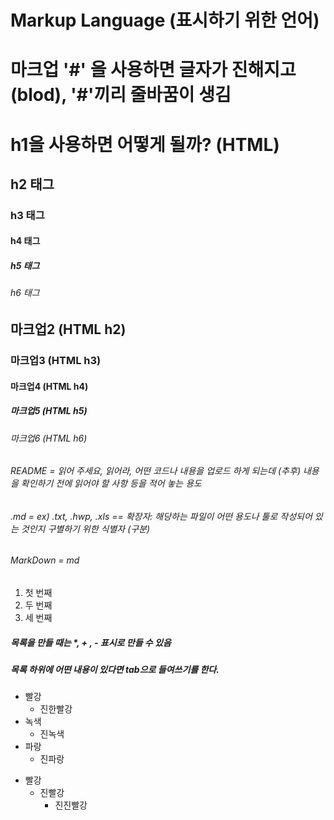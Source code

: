 # Markup Language (표시하기 위한 언어)

# 마크업 '#' 을 사용하면 글자가 진해지고 (blod), '#'끼리 줄바꿈이 생김

<h1> h1을 사용하면 어떻게 될까? (HTML) </h1>
<h2> h2 태그 </h2>
<h3> h3 태그 </h3>
<h4> h4 태그 </h4>
<h5> h5 태그 </h5>
<h6> h6 태그 </h6>

## 마크업2 (HTML h2)
### 마크업3 (HTML h3)
#### 마크업4 (HTML h4)
##### 마크업5 (HTML h5)
###### 마크업6 (HTML h6)

###### README = 읽어 주세요, 읽어라, 어떤 코드나 내용을 업로드 하게 되는데 (추후) 내용을 확인하기 전에 읽어야 할 사항 등을 적어 놓는 용도
###### .md = ex) .txt, .hwp, .xls  == 확장자: 해당하는 파일이 어떤 용도나 툴로 작성되어 있는 것인지 구별하기 위한 식별자 (구분)
###### MarkDown = md

1. 첫 번째
2. 두 번째
3. 세 번째

##### 목록을 만들 때는 *, + , - 표시로 만들 수 있음
##### 목록 하위에 어떤 내용이 있다면 tab으로 들여쓰기를 한다. 

* 빨강
  * 진한빨강
* 녹색
  * 진녹색
* 파랑
  * 진파랑

+ 빨강
  + 진빨강
    + 진진빨강 
